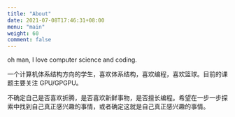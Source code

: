 ```yaml
---
title: "About"
date: 2021-07-08T17:46:31+08:00
menu: "main"
weight: 60
comment: false
---
```


oh man, I love computer science and coding.

一个计算机体系结构方向的学生，喜欢体系结构，喜欢编程，喜欢篮球。目前的课题主要关注 GPU/GPGPU。

不确定自己是否喜欢折腾，是否喜欢新鲜事物，是否擅长编程。希望在一步一步探索中找到自己真正感兴趣的事情，或者确定这就是自己真正感兴趣的事情。
